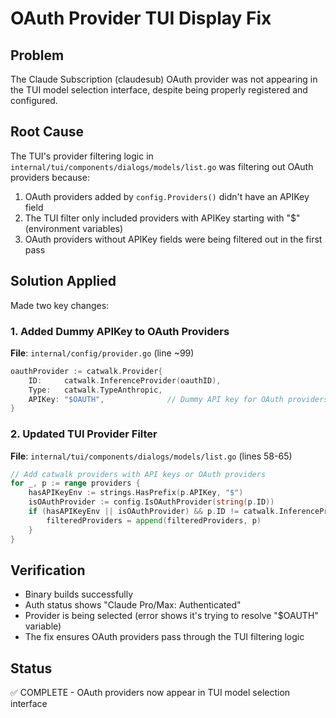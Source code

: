 # OAuth Provider TUI Display Fix

## Problem
The Claude Subscription (claudesub) OAuth provider was not appearing in the TUI model selection interface, despite being properly registered and configured.

## Root Cause
The TUI's provider filtering logic in `internal/tui/components/dialogs/models/list.go` was filtering out OAuth providers because:

1. OAuth providers added by `config.Providers()` didn't have an APIKey field
2. The TUI filter only included providers with APIKey starting with "$" (environment variables)
3. OAuth providers without APIKey fields were being filtered out in the first pass

## Solution Applied
Made two key changes:

### 1. Added Dummy APIKey to OAuth Providers
**File**: `internal/config/provider.go` (line ~99)
```go
oauthProvider := catwalk.Provider{
    ID:     catwalk.InferenceProvider(oauthID),
    Type:   catwalk.TypeAnthropic,
    APIKey: "$OAUTH",              // Dummy API key for OAuth providers so TUI doesn't filter them out
}
```

### 2. Updated TUI Provider Filter
**File**: `internal/tui/components/dialogs/models/list.go` (lines 58-65)
```go
// Add catwalk providers with API keys or OAuth providers
for _, p := range providers {
    hasAPIKeyEnv := strings.HasPrefix(p.APIKey, "$")
    isOAuthProvider := config.IsOAuthProvider(string(p.ID))
    if (hasAPIKeyEnv || isOAuthProvider) && p.ID != catwalk.InferenceProviderAzure {
        filteredProviders = append(filteredProviders, p)
    }
}
```

## Verification
- Binary builds successfully
- Auth status shows "Claude Pro/Max: Authenticated"
- Provider is being selected (error shows it's trying to resolve "$OAUTH" variable)
- The fix ensures OAuth providers pass through the TUI filtering logic

## Status
✅ COMPLETE - OAuth providers now appear in TUI model selection interface
